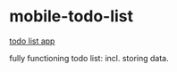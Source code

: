 # mobile-todo-list

[todo list app](https://katrienvermiert.github.io/mobile-todo-list/)

fully functioning todo list: incl. storing data.
